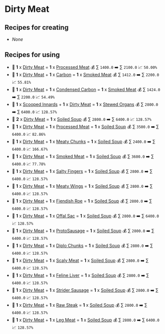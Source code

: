 # Dirty Meat

## Recipes for creating

* _None_


## Recipes for using

* 🍳 **1** x [Dirty Meat](<Dirty Meat.md>) = **1** x [Processed Meat](<Processed Meat.md>) 💰 ∑ `1400.0` ➡️ ∑ `2100.0` 📈 `50.00%`
* 🍳 **1** x [Dirty Meat](<Dirty Meat.md>) + **1** x [Carbon](<Carbon.md>) = **1** x [Smoked Meat](<Smoked Meat.md>) 💰 ∑ `1412.0` ➡️ ∑ `2200.0` 📈 `55.81%`
* 🍳 **1** x [Dirty Meat](<Dirty Meat.md>) + **1** x [Condensed Carbon](<Condensed Carbon.md>) = **1** x [Smoked Meat](<Smoked Meat.md>) 💰 ∑ `1424.0` ➡️ ∑ `2200.0` 📈 `54.49%`
* 🍳 **1** x [Scooped Innards](<Scooped Innards.md>) + **1** x [Dirty Meat](<Dirty Meat.md>) = **1** x [Stewed Organs](<Stewed Organs.md>) 💰 ∑ `2800.0` ➡️ ∑ `6400.0` 📈 `128.57%`
* 🍳 **2** x [Dirty Meat](<Dirty Meat.md>) = **1** x [Soiled Soup](<Soiled Soup.md>) 💰 ∑ `2800.0` ➡️ ∑ `6400.0` 📈 `128.57%`
* 🍳 **1** x [Dirty Meat](<Dirty Meat.md>) + **1** x [Processed Meat](<Processed Meat.md>) = **1** x [Soiled Soup](<Soiled Soup.md>) 💰 ∑ `3500.0` ➡️ ∑ `6400.0` 📈 `82.86%`
* 🍳 **1** x [Dirty Meat](<Dirty Meat.md>) + **1** x [Meaty Chunks](<Meaty Chunks.md>) = **1** x [Soiled Soup](<Soiled Soup.md>) 💰 ∑ `2400.0` ➡️ ∑ `6400.0` 📈 `166.67%`
* 🍳 **1** x [Dirty Meat](<Dirty Meat.md>) + **1** x [Smoked Meat](<Smoked Meat.md>) = **1** x [Soiled Soup](<Soiled Soup.md>) 💰 ∑ `3600.0` ➡️ ∑ `6400.0` 📈 `77.78%`
* 🍳 **1** x [Dirty Meat](<Dirty Meat.md>) + **1** x [Salty Fingers](<Salty Fingers.md>) = **1** x [Soiled Soup](<Soiled Soup.md>) 💰 ∑ `2800.0` ➡️ ∑ `6400.0` 📈 `128.57%`
* 🍳 **1** x [Dirty Meat](<Dirty Meat.md>) + **1** x [Meaty Wings](<Meaty Wings.md>) = **1** x [Soiled Soup](<Soiled Soup.md>) 💰 ∑ `2800.0` ➡️ ∑ `6400.0` 📈 `128.57%`
* 🍳 **1** x [Dirty Meat](<Dirty Meat.md>) + **1** x [Fiendish Roe](<Fiendish Roe.md>) = **1** x [Soiled Soup](<Soiled Soup.md>) 💰 ∑ `2800.0` ➡️ ∑ `6400.0` 📈 `128.57%`
* 🍳 **1** x [Dirty Meat](<Dirty Meat.md>) + **1** x [Offal Sac](<Offal Sac.md>) = **1** x [Soiled Soup](<Soiled Soup.md>) 💰 ∑ `2800.0` ➡️ ∑ `6400.0` 📈 `128.57%`
* 🍳 **1** x [Dirty Meat](<Dirty Meat.md>) + **1** x [ProtoSausage](<ProtoSausage.md>) = **1** x [Soiled Soup](<Soiled Soup.md>) 💰 ∑ `2800.0` ➡️ ∑ `6400.0` 📈 `128.57%`
* 🍳 **1** x [Dirty Meat](<Dirty Meat.md>) + **1** x [Diplo Chunks](<Diplo Chunks.md>) = **1** x [Soiled Soup](<Soiled Soup.md>) 💰 ∑ `2800.0` ➡️ ∑ `6400.0` 📈 `128.57%`
* 🍳 **1** x [Dirty Meat](<Dirty Meat.md>) + **1** x [Scaly Meat](<Scaly Meat.md>) = **1** x [Soiled Soup](<Soiled Soup.md>) 💰 ∑ `2800.0` ➡️ ∑ `6400.0` 📈 `128.57%`
* 🍳 **1** x [Dirty Meat](<Dirty Meat.md>) + **1** x [Feline Liver](<Feline Liver.md>) = **1** x [Soiled Soup](<Soiled Soup.md>) 💰 ∑ `2800.0` ➡️ ∑ `6400.0` 📈 `128.57%`
* 🍳 **1** x [Dirty Meat](<Dirty Meat.md>) + **1** x [Strider Sausage](<Strider Sausage.md>) = **1** x [Soiled Soup](<Soiled Soup.md>) 💰 ∑ `2800.0` ➡️ ∑ `6400.0` 📈 `128.57%`
* 🍳 **1** x [Dirty Meat](<Dirty Meat.md>) + **1** x [Raw Steak](<Raw Steak.md>) = **1** x [Soiled Soup](<Soiled Soup.md>) 💰 ∑ `2800.0` ➡️ ∑ `6400.0` 📈 `128.57%`
* 🍳 **1** x [Dirty Meat](<Dirty Meat.md>) + **1** x [Leg Meat](<Leg Meat.md>) = **1** x [Soiled Soup](<Soiled Soup.md>) 💰 ∑ `2800.0` ➡️ ∑ `6400.0` 📈 `128.57%`
